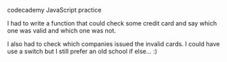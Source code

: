codecademy JavaScript practice

I had to write a function that could check some credit card and say which one was valid and which one was not.

I also had to check which companies issued the invalid cards. I could have use a switch but I still prefer an old school if else... :)